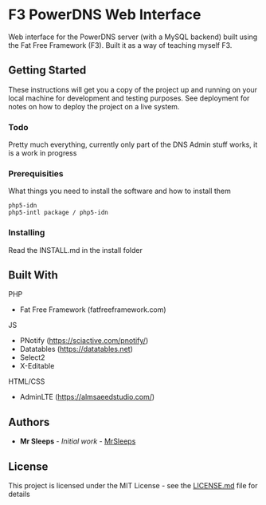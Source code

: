 # F3 PowerDNS Web Interface

Web interface for the PowerDNS server (with a MySQL backend) built using the Fat Free Framework (F3). Built it as a way of teaching myself F3.

## Getting Started

These instructions will get you a copy of the project up and running on your local machine for development and testing purposes. See deployment for notes on how to deploy the project on a live system.

### Todo

Pretty much everything, currently only part of the DNS Admin stuff works, it is a work in progress

### Prerequisities

What things you need to install the software and how to install them

```
php5-idn
php5-intl package / php5-idn
```

### Installing

Read the INSTALL.md in the install folder

## Built With

PHP
* Fat Free Framework (fatfreeframework.com)

JS
* PNotify (https://sciactive.com/pnotify/)
* Datatables (https://datatables.net)
* Select2
* X-Editable

HTML/CSS
* AdminLTE (https://almsaeedstudio.com/)

## Authors

* **Mr Sleeps** - *Initial work* - [MrSleeps](https://github.com/MrSleeps)

## License

This project is licensed under the MIT License - see the [LICENSE.md](LICENSE.md) file for details


